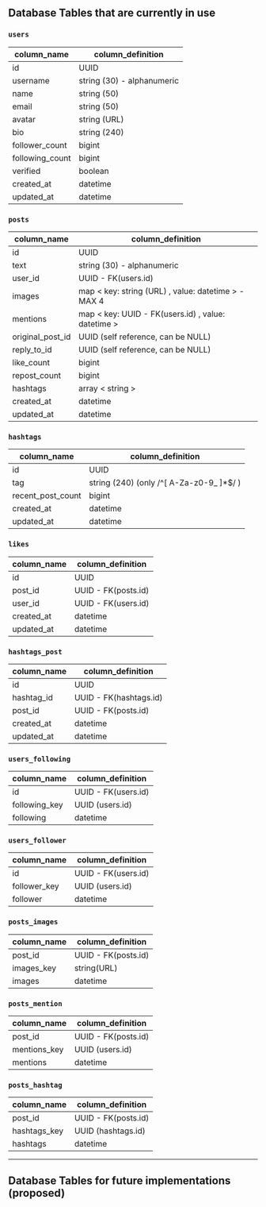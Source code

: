 ## Database Tables that are currently in use

### `users`
| column_name     | column_definition          |
|-----------------|----------------------------|
| id              | UUID                       |
| username        | string (30) - alphanumeric |
| name            | string (50)                |
| email           | string (50)                |
| avatar          | string (URL)               |
| bio             | string (240)               |
| follower_count  | bigint                     |
| following_count | bigint                     |
| verified        | boolean                    |
| created_at      | datetime                   |
| updated_at      | datetime                   |

### `posts`
| column_name      | column_definition                                       |
|------------------|---------------------------------------------------------|
| id               | UUID                                                    |
| text             | string (30) - alphanumeric                              |
| user_id          | UUID - FK(users.id)                                     |
| images           | map < key: string (URL) , value: datetime > - MAX 4     |
| mentions         | map < key: UUID - FK(users.id) , value: datetime >      |
| original_post_id | UUID (self reference, can be NULL)                      |
| reply_to_id      | UUID (self reference, can be NULL)                      |
| like_count       | bigint                                                  |
| repost_count     | bigint                                                  |
| hashtags         | array < string >                                        |
| created_at       | datetime                                                |
| updated_at       | datetime                                                |

### `hashtags`
| column_name       | column_definition                        |
|-------------------|------------------------------------------|
| id                | UUID                                     |
| tag               | string (240) (only /^[ A-Za-z0-9_ ]*$/ ) |
| recent_post_count | bigint                                   |
| created_at        | datetime                                 |
| updated_at        | datetime                                 |

### `likes`
| column_name | column_definition   |
|-------------|---------------------|
| id          | UUID                |
| post_id     | UUID - FK(posts.id) |
| user_id     | UUID - FK(users.id) |
| created_at  | datetime            |
| updated_at  | datetime            |

### `hashtags_post`
| column_name | column_definition      |
|-------------|------------------------|
| id          | UUID                   |
| hashtag_id  | UUID - FK(hashtags.id) |
| post_id     | UUID - FK(posts.id)    |
| created_at  | datetime               |
| updated_at  | datetime               |

### `users_following`
| column_name   | column_definition   |
|---------------|---------------------|
| id            | UUID - FK(users.id) |
| following_key | UUID (users.id)     |
| following     | datetime            |

### `users_follower`
| column_name  | column_definition   |
|--------------|---------------------|
| id           | UUID - FK(users.id) |
| follower_key | UUID (users.id)     |
| follower     | datetime            |

### `posts_images`
| column_name | column_definition   |
|-------------|---------------------|
| post_id     | UUID - FK(posts.id) |
| images_key  | string(URL)         |
| images      | datetime            |

### `posts_mention`
| column_name  | column_definition   |
|--------------|---------------------|
| post_id      | UUID - FK(posts.id) |
| mentions_key | UUID (users.id)     |
| mentions     | datetime            |

### `posts_hashtag`
| column_name  | column_definition   |
|--------------|---------------------|
| post_id      | UUID - FK(posts.id) |
| hashtags_key | UUID (hashtags.id)  |
| hashtags     | datetime            |




***

## Database Tables for future implementations (proposed)